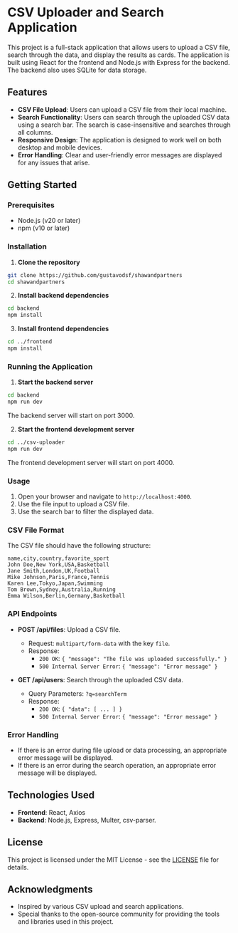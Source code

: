 # CSV Uploader and Search Application

This project is a full-stack application that allows users to upload a CSV file, search through the data, and display the results as cards. The application is built using React for the frontend and Node.js with Express for the backend. The backend also uses SQLite for data storage.

## Features

- **CSV File Upload**: Users can upload a CSV file from their local machine.
- **Search Functionality**: Users can search through the uploaded CSV data using a search bar. The search is case-insensitive and searches through all columns.
- **Responsive Design**: The application is designed to work well on both desktop and mobile devices.
- **Error Handling**: Clear and user-friendly error messages are displayed for any issues that arise.


## Getting Started

### Prerequisites

- Node.js (v20 or later)
- npm (v10 or later)

### Installation

1. **Clone the repository**

```bash
git clone https://github.com/gustavodsf/shawandpartners
cd shawandpartners
```

2. **Install backend dependencies**

```bash
cd backend
npm install
```

3. **Install frontend dependencies**

```bash
cd ../frontend
npm install
```

### Running the Application

1. **Start the backend server**

```bash
cd backend
npm run dev
```

The backend server will start on port 3000.

2. **Start the frontend development server**

```bash
cd ../csv-uploader
npm run dev
```

The frontend development server will start on port 4000.

### Usage

1. Open your browser and navigate to `http://localhost:4000`.
2. Use the file input to upload a CSV file.
3. Use the search bar to filter the displayed data.

### CSV File Format

The CSV file should have the following structure:

```
name,city,country,favorite_sport
John Doe,New York,USA,Basketball
Jane Smith,London,UK,Football
Mike Johnson,Paris,France,Tennis
Karen Lee,Tokyo,Japan,Swimming
Tom Brown,Sydney,Australia,Running
Emma Wilson,Berlin,Germany,Basketball
```

### API Endpoints

- **POST /api/files**: Upload a CSV file.
  - Request: `multipart/form-data` with the key `file`.
  - Response: 
    - `200 OK`: `{ "message": "The file was uploaded successfully." }`
    - `500 Internal Server Error`: `{ "message": "Error message" }`

- **GET /api/users**: Search through the uploaded CSV data.
  - Query Parameters: `?q=searchTerm`
  - Response:
    - `200 OK`: `{ "data": [ ... ] }`
    - `500 Internal Server Error`: `{ "message": "Error message" }`

### Error Handling

- If there is an error during file upload or data processing, an appropriate error message will be displayed.
- If there is an error during the search operation, an appropriate error message will be displayed.

## Technologies Used

- **Frontend**: React, Axios
- **Backend**: Node.js, Express, Multer, csv-parser.

## License

This project is licensed under the MIT License - see the [LICENSE](LICENSE) file for details.

## Acknowledgments

- Inspired by various CSV upload and search applications.
- Special thanks to the open-source community for providing the tools and libraries used in this project.
